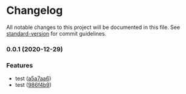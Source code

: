 # Changelog

All notable changes to this project will be documented in this file. See [standard-version](https://github.com/conventional-changelog/standard-version) for commit guidelines.

### 0.0.1 (2020-12-29)


### Features

* test ([a5a7aa6](https://github.com/pedrotvr/Akita/commit/a5a7aa69314946ee22535df1d0e0aa7b538a57d0))
* test ([986f4b9](https://github.com/pedrotvr/Akita/commit/986f4b9b4702f14b452a97830ec4b6df8923b67c))
